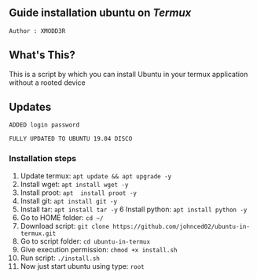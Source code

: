 ## Guide installation ubuntu on *Termux*
`Author : XMODD3R`

## What's This?
This is a script by which you can install Ubuntu in your termux application without a rooted device

## Updates
`ADDED login password`

`FULLY UPDATED TO UBUNTU 19.04 DISCO`

### Installation steps
1. Update termux: `apt update && apt upgrade -y`
2. Install wget: `apt install wget -y`
3. Install proot: `apt  install proot -y`
4. Install git: `apt install git -y`
5. Install tar: `apt install tar -y`
6  Install python: `apt install python -y`
7. Go to HOME folder: `cd ~/`
8. Download script: `git clone https://github.com/johnced02/ubuntu-in-termux.git`
9. Go to script folder: `cd ubuntu-in-termux`
10. Give execution permission: `chmod +x install.sh`
11. Run script: `./install.sh`
12. Now just start ubuntu using type: `root`
